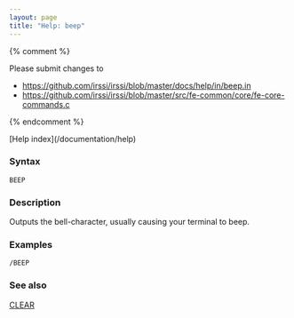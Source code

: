 ```yaml
---
layout: page
title: "Help: beep"
---
```


{% comment %}

Please submit changes to
- https://github.com/irssi/irssi/blob/master/docs/help/in/beep.in
- https://github.com/irssi/irssi/blob/master/src/fe-common/core/fe-core-commands.c


{% endcomment %}
<nav markdown="1">
[Help index](/documentation/help)
</nav>

### Syntax ###

<div class="highlight irssisyntax"><pre style="\-\-cmdlen:-2ch"><code><span class="synB">BEEP</span></code></pre></div>



### Description ###

Outputs the bell-character, usually causing your terminal to beep.

### Examples ###

    /BEEP

### See also ###
[CLEAR](/documentation/help/clear)

